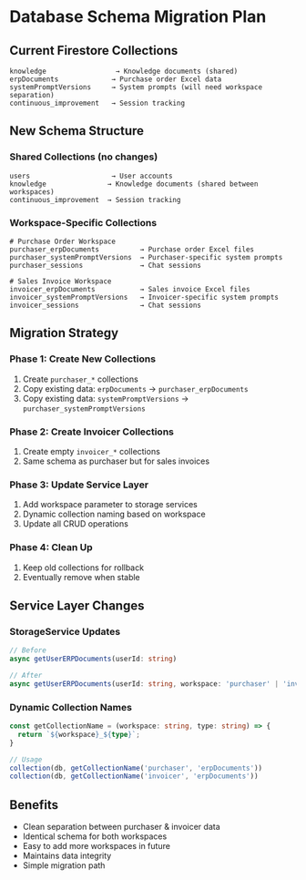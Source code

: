 # Database Schema Migration Plan

## Current Firestore Collections
```
knowledge                 → Knowledge documents (shared)
erpDocuments             → Purchase order Excel data
systemPromptVersions     → System prompts (will need workspace separation)
continuous_improvement   → Session tracking
```

## New Schema Structure

### Shared Collections (no changes)
```
users                    → User accounts
knowledge               → Knowledge documents (shared between workspaces)
continuous_improvement  → Session tracking
```

### Workspace-Specific Collections
```
# Purchase Order Workspace
purchaser_erpDocuments          → Purchase order Excel files
purchaser_systemPromptVersions  → Purchaser-specific system prompts
purchaser_sessions              → Chat sessions

# Sales Invoice Workspace  
invoicer_erpDocuments           → Sales invoice Excel files
invoicer_systemPromptVersions   → Invoicer-specific system prompts
invoicer_sessions               → Chat sessions
```

## Migration Strategy

### Phase 1: Create New Collections
1. Create `purchaser_*` collections
2. Copy existing data: `erpDocuments` → `purchaser_erpDocuments`
3. Copy existing data: `systemPromptVersions` → `purchaser_systemPromptVersions`

### Phase 2: Create Invoicer Collections
1. Create empty `invoicer_*` collections
2. Same schema as purchaser but for sales invoices

### Phase 3: Update Service Layer
1. Add workspace parameter to storage services
2. Dynamic collection naming based on workspace
3. Update all CRUD operations

### Phase 4: Clean Up
1. Keep old collections for rollback
2. Eventually remove when stable

## Service Layer Changes

### StorageService Updates
```typescript
// Before
async getUserERPDocuments(userId: string)

// After  
async getUserERPDocuments(userId: string, workspace: 'purchaser' | 'invoicer')
```

### Dynamic Collection Names
```typescript
const getCollectionName = (workspace: string, type: string) => {
  return `${workspace}_${type}`;
}

// Usage
collection(db, getCollectionName('purchaser', 'erpDocuments'))
collection(db, getCollectionName('invoicer', 'erpDocuments'))
```

## Benefits
- Clean separation between purchaser & invoicer data
- Identical schema for both workspaces
- Easy to add more workspaces in future
- Maintains data integrity
- Simple migration path